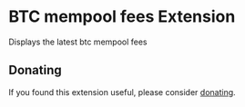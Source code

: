 # BTC mempool fees Extension
Displays the latest btc mempool fees

## Donating
If you found this extension useful, please consider [donating](https://blockchair.com/bitcoin/address/bc1qx6ktcxmk94xy9v9v9vfmr7e432nr8t5gmahclk).
